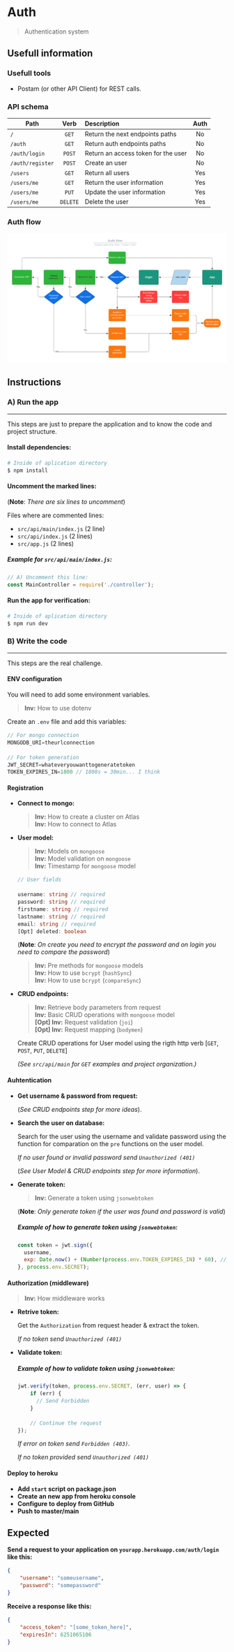 # Auth
> Authentication system

## Usefull information
### Usefull tools
- Postam (or other API Client) for REST calls.

### API schema
| Path             |  Verb  | Description                                 | Auth |
| ---------------- |:------:|:------------------------------------------- |:----:|
| `/`              | `GET`  | Return the next endpoints paths             |  No  |
| `/auth`          | `GET`  | Return auth endpoints paths                 |  No  |
| `/auth/login`    | `POST` | Return an access token for the user         |  No  |
| `/auth/register` | `POST` | Create an user                              |  No  |
| `/users`         | `GET`  | Return all users                            |  Yes |
| `/users/me`      | `GET`  | Return the user information                 |  Yes |
| `/users/me`      | `PUT`  | Update the user information                 |  Yes |
| `/users/me`      |`DELETE`| Delete the user                             |  Yes |

### Auth flow
![Auth flow](./images/Auth_flowchart.png)

## Instructions
### A) Run the app
***
This steps are just to prepare the application and to know the code and project structure.
#### **Install dependencies:**
```bash
# Inside of aplication directory
$ npm install
```

#### **Uncomment the marked lines:**
(**Note**: *There are six lines to uncomment*)

Files where are commented lines:
- `src/api/main/index.js` (2 line)
- `src/api/index.js` (2 lines)
- `src/app.js` (2 lines)

##### Example for `src/api/main/index.js`:
```js
// A) Uncomment this line:
const MainController = require('./controller');
```

#### **Run the app for verification:**
```bash
# Inside of aplication directory
$ npm run dev
```

### B) Write the code
***
This steps are the real challenge.

#### **ENV configuration**
You will need to add some environment variables.
> **Inv:** How to use dotenv

Create an `.env` file and add this variables:
```js
// For mongo connection
MONGODB_URI=theurlconnection

// For token generation
JWT_SECRET=whateveryouwanttogeneratetoken
TOKEN_EXPIRES_IN=1800 // 1800s = 30min... I think
```

#### **Registration**
- **Connect to mongo:**
  > **Inv:** How to create a cluster on Atlas \
  > **Inv:** How to connect to Atlas

- **User model:**
  > **Inv:** Models on `mongoose` \
  > **Inv:** Model validation on `mongoose` \
  > **Inv:** Timestamp for `mongoose` model
  ```ts
  // User fields

  username: string // required
  password: string // required
  firstname: string // required
  lastname: string // required
  email: string // required
  [Opt] deleted: boolean
  ```
  (**Note**: *On create you need to encrypt the password and on login you need to compare the password*)
  > **Inv:** Pre methods for `mongoose` models \
  > **Inv:** How to use `bcrypt` (`hashSync`) \
  > **Inv:** How to use `bcrypt` (`compareSync`)

- **CRUD endpoints:**
  > **Inv:** Retrieve body parameters from request \
  > **Inv:** Basic CRUD operations with `mongoose` model \
  > **[Opt] Inv:** Request validation (`joi`) \
  > **[Opt] Inv:** Request mapping (`bodymen`)

  Create CRUD operations for User model using the rigth http verb [`GET`, `POST`, `PUT`, `DELETE`]
  
  _(See `src/api/main` for `GET` examples and project organization.)_

#### **Auhtentication**
- **Get username & password from request:**

  (_See CRUD endpoints step for more ideas_).

- **Search the user on database:**

  Search for the user using the username and validate password using the function for comparation on the `pre` functions on the user model.
  
  *If no user found or invalid password send `Unauthorized (401)`* 

  (_See User Model & CRUD endpoints step for more information_).

- **Generate token:**
  > **Inv:** Generate a token using `jsonwebtoken`

  (**Note**: *Only generate token if the user was found and password is valid*)

  ##### Example of how to generate token using `jsonwebtoken`:
  ```js
  const token = jwt.sign({
    username,
    exp: Date.now() + (Number(process.env.TOKEN_EXPIRES_IN) * 60), // 30min from that moment
  }, process.env.SECRET);
  ```

#### **Authorization (middleware)**
> **Inv:** How middleware works
- **Retrive token:**
  
  Get the `Authorization` from request header & extract the token.

  *If no token send `Unauthorized (401)`*

- **Validate token:**
  ##### Example of how to validate token using `jsonwebtoken`:
  ```js
  jwt.verify(token, process.env.SECRET, (err, user) => {
      if (err) {
        // Send Forbidden
      }
      
      // Continue the request
  });
  ```
  *If error on token send `Forbidden (403)`.*
  
  *If no token provided send `Unauthorized (401)`*

#### **Deploy to heroku**
- **Add `start` script on package.json**
- **Create an new app from heroku console**
- **Configure to deploy from GitHub**
- **Push to master/main**

## Expected
**Send a request to your application on `yourapp.herokuapp.com/auth/login` like this:**
```json
{
    "username": "someusername",
    "password": "somepassword"
}
```
**Receive a response like this:**
```json
{
    "access_token": "[some_token_here]",
    "expiresIn": 6251065106
}
```